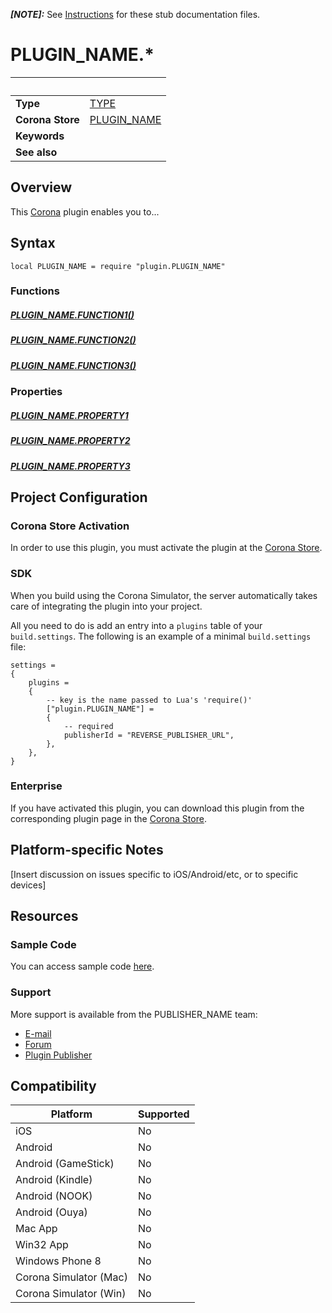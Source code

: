 __*[NOTE]:*__ See [Instructions](Instructions.markdown) for these stub documentation files. 


# PLUGIN_NAME.*

|                      | &nbsp; 
| -------------------- | ---------------------------------------------------------------
| __Type__             | [TYPE](http://docs.coronalabs.com/api/type/Library.html)
| __Corona Store__     | [PLUGIN_NAME](http://store.coronalabs.com/plugin/PLUGIN_NAME)
| __Keywords__         | 
| __See also__         | 

## Overview

This [Corona](https://coronalabs.com/products/corona-sdk/) plugin enables you to...


## Syntax

	local PLUGIN_NAME = require "plugin.PLUGIN_NAME"

### Functions

##### [PLUGIN_NAME.FUNCTION1()](FUNCTION.markdown)

##### [PLUGIN_NAME.FUNCTION2()](FUNCTION.markdown)

##### [PLUGIN_NAME.FUNCTION3()](FUNCTION.markdown)


### Properties

##### [PLUGIN_NAME.PROPERTY1](PROPERTY.markdown)

##### [PLUGIN_NAME.PROPERTY2](PROPERTY.markdown)

##### [PLUGIN_NAME.PROPERTY3](PROPERTY.markdown)

## Project Configuration

### Corona Store Activation

In order to use this plugin, you must activate the plugin at the [Corona Store](http://store.coronalabs.com/plugin/PLUGIN_NAME).


### SDK

When you build using the Corona Simulator, the server automatically takes care of integrating the plugin into your project. 

All you need to do is add an entry into a `plugins` table of your `build.settings`. The following is an example of a minimal `build.settings` file:

``````
settings =
{
	plugins =
	{
		-- key is the name passed to Lua's 'require()'
		["plugin.PLUGIN_NAME"] =
		{
			-- required
			publisherId = "REVERSE_PUBLISHER_URL",
		},
	},		
}
``````

### Enterprise

If you have activated this plugin, you can download this plugin from the corresponding plugin page in the [Corona Store](http://store.coronalabs.com/plugin/PLUGIN_NAME).


## Platform-specific Notes

[Insert discussion on issues specific to iOS/Android/etc, or to specific devices]


## Resources

### Sample Code

You can access sample code [here](SAMPLE_CODE_URL).

### Support

More support is available from the PUBLISHER_NAME team:

* [E-mail](mailto://PUBLISHER_CONTACT@PUBLISHER_URL)
* [Forum](http://FORUM_URL)
* [Plugin Publisher](http://PUBLISHER_URL)


## Compatibility

| Platform                     | Supported
| ---------------------------- | ---------------------------- 
| iOS                          | No
| Android                      | No
| Android (GameStick)          | No
| Android (Kindle)             | No
| Android (NOOK)               | No
| Android (Ouya)               | No
| Mac App                      | No
| Win32 App                    | No
| Windows Phone 8              | No
| Corona Simulator (Mac)       | No
| Corona Simulator (Win)       | No

